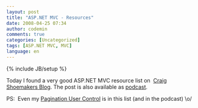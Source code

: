 ```yaml
---
layout: post
title: "ASP.NET MVC - Resources"
date: 2008-04-25 07:34
author: codemin
comments: true
categories: [Uncategorized]
tags: [ASP.NET MVC, MVC]
language: en
---
```

{% include JB/setup %}
<p>Today I found a very good ASP.NET MVC resource list on&#160; <a href="http://weblogs.asp.net/craigshoemaker/archive/2008/04/24/47-asp-net-mvc-resources-to-rock-your-development.aspx">Craig Shoemakers Blog</a>. The post is also available as <a href="http://polymorphicpodcast.com/shows/mvcresources/">podcast</a>.</p>  <p>PS:&#160; Even my <a href="http://code-inside.de/blog-in/2008/04/08/aspnet-mvc-pagination-view-user-control/">Pagination User Control</a> is in this list (and in the podcast) \o/</p>
